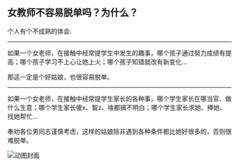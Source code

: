 ## 女教师不容易脱单吗？为什么？

个人有个不成熟的体会:

* * *

如果一个女老师，在接触中经常提学生中发生的趣事，哪个孩子通过努力成绩有提高；哪个孩子学习不上心让她上火；哪个孩子知错就改有新变化…

那这一定是个好姑娘，也很容易脱单。

* * *

如果一个女老师，在接触中经常提学生家长的各种事，哪个学生家长在哪当官、做什么生意；哪个学生家长傻x、智z、啥都搞不明白；哪个学生家长求她、捧她、找她帮忙…

奉劝各位男同志谨慎考虑，这样的姑娘除非遇到各种条件都比她好很多的，否则很难脱单。

![动图封面](https://pic1.zhimg.com/50/v2-a3552137d601a6e72cea3d08b2937a70_720w.gif?source=1940ef5c)